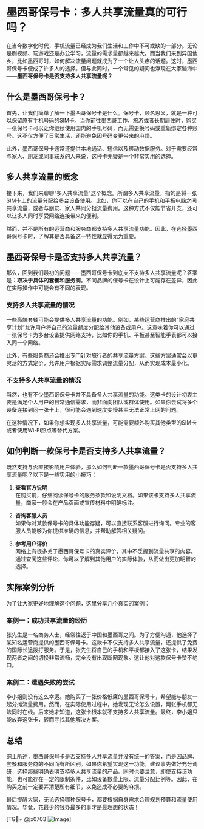 # 墨西哥保号卡：多人共享流量真的可行吗？

在当今数字化时代，手机流量已经成为我们生活和工作中不可或缺的一部分。无论是刷视频、玩游戏还是办公学习，流量的需求量都越来越大。而当我们来到异国他乡，比如墨西哥时，如何解决流量问题就成为了一个让人头疼的话题。这时，墨西哥保号卡便成了许多人的选择。但与此同时，一个常见的疑问也浮现在大家脑海中——**墨西哥保号卡是否支持多人共享流量呢？**

## 什么是墨西哥保号卡？

首先，让我们简单了解一下墨西哥保号卡是什么。保号卡，顾名思义，就是一种可以保留原有手机号码的SIM卡。当你前往墨西哥工作、旅游或者长期居住时，购买一张保号卡可以让你继续使用国内的手机号码，而无需更换号码或重新绑定各种账号。这不仅方便了日常生活，还能避免因号码变更带来的麻烦。

此外，墨西哥保号卡通常还提供本地通话、短信以及移动数据服务。对于需要经常与家人、朋友或同事联系的人来说，这种卡无疑是一个非常实用的选择。

## 多人共享流量的概念

接下来，我们来聊聊“多人共享流量”这个概念。所谓多人共享流量，指的是将一张SIM卡上的流量分配给多台设备使用。比如，你可以在自己的手机和平板电脑之间共享流量，或者与朋友、家人共同分担流量费用。这种方式不仅能节省开支，还可以让多人同时享受网络连接带来的便利。

然而，并不是所有的运营商和服务商都支持多人共享流量功能。因此，在选择墨西哥保号卡时，了解其是否具备这一特性就显得尤为重要。

## 墨西哥保号卡是否支持多人共享流量？

那么，回到我们最初的问题——墨西哥保号卡到底支不支持多人共享流量呢？答案是：**取决于具体的套餐和服务商**。不同品牌的保号卡在设计上可能存在差异，因此在实际操作中可能会有不同的表现。

### 支持多人共享流量的情况

一些高端套餐可能会提供多人共享流量的功能。例如，某些运营商推出的“家庭共享计划”允许用户将自己的流量额度分配给其他设备或用户。这意味着你可以通过一张保号卡为多台设备提供网络支持，比如你的手机、平板甚至智能手表都可以接入同一个网络。

此外，有些服务商还会推出专门针对旅行者的共享流量方案。这些方案通常会以更灵活的方式定价，允许用户根据实际需求调整流量分配，从而实现成本最小化。

### 不支持多人共享流量的情况

当然，也有不少墨西哥保号卡并不具备多人共享流量的功能。这类卡的设计初衷主要是满足个人用户的日常通信需求，而非面向团队或群体使用。如果你尝试将多个设备连接到同一张卡上，很可能会遇到速度变慢甚至无法正常上网的问题。

在这种情况下，如果你想实现多人共享流量，可能需要额外购买其他类型的SIM卡或者使用Wi-Fi热点等替代方案。

## 如何判断一款保号卡是否支持多人共享流量？

既然支持与否直接影响用户体验，那么如何判断一款墨西哥保号卡是否支持多人共享流量呢？以下是一些实用的小技巧：

1. **查看官方说明**  
   在购买前，仔细阅读保号卡的服务条款和说明文档。如果该卡支持多人共享流量，商家一般会在产品页面或宣传材料中明确标注。

2. **咨询客服人员**  
   如果你对某款保号卡的具体功能存疑，可以直接联系客服进行询问。专业的客服人员能够为你提供准确的信息，并帮助解答相关疑问。

3. **参考用户评价**  
   网络上有很多关于墨西哥保号卡的真实评价，其中不乏提到流量共享的内容。通过查阅这些评论，你可以了解到其他用户的实际体验，从而做出更加明智的选择。

## 实际案例分析

为了让大家更好地理解这个问题，这里分享几个真实的案例：

### 案例一：成功共享流量的经历
张先生是一名商务人士，经常往返于中国和墨西哥之间。为了方便沟通，他选择了某知名运营商提供的墨西哥保号卡。这款卡不仅支持多人共享流量，还提供了免费的国际长途拨打服务。于是，张先生将自己的手机和平板都接入了这张卡，结果发现两者之间的切换非常流畅，完全没有出现断网现象。这让他对这款保号卡赞不绝口。

### 案例二：遭遇失败的尝试
李小姐则没有这么幸运。她购买了一张价格低廉的墨西哥保号卡，希望能与朋友一起分摊流量费用。然而，在实际使用过程中，她发现无论怎么设置，两张手机都无法同时在线。后来她才知道，这张卡根本就不支持多人共享流量。最终，李小姐只能放弃这张卡，转而寻找其他解决方案。

## 总结

综上所述，墨西哥保号卡是否支持多人共享流量并没有统一的答案，而是因品牌、套餐和服务商的不同而有所区别。如果你希望实现这一功能，建议事先做好充分调研，选择那些明确表明支持多人共享流量的产品。同时也要注意，即使支持该功能，也可能存在一定的限制条件，比如设备数量上限、流量分配比例等。因此，在购买之前一定要弄清楚所有细节，以免造成不必要的麻烦。

最后提醒大家，无论选择哪种保号卡，都要根据自身需求合理规划预算和流量使用情况。毕竟，花最少的钱办最多的事才是最理想的状态！

[TG💪+ @jx0703 ![Image](https://github.com/user-attachments/assets/dbca1d08-cadb-493c-b0ec-ad6f7a83f270)]